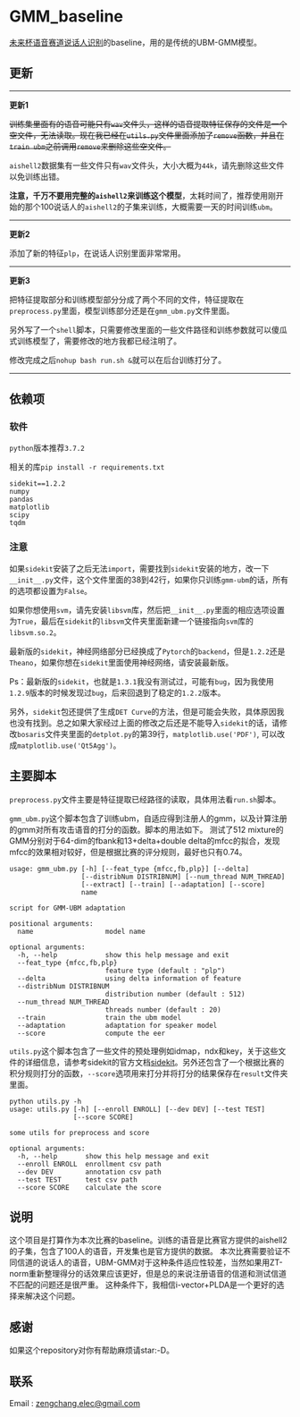 # GMM_baseline
[未来杯语音赛道说话人识别](https://ai.futurelab.tv/contest_detail/2)的baseline，用的是传统的UBM-GMM模型。

## 更新

-----------------------

**更新1**

~~训练集里面有的语音可能只有`wav`文件头，这样的语音提取特征保存的文件是一个空文件，无法读取。现在我已经在`utils.py`文件里面添加了`remove`函数，并且在`train ubm`之前调用`remove`来删除这些空文件。~~

`aishell2`数据集有一些文件只有`wav`文件头，大小大概为`44k`，请先删除这些文件以免训练出错。

**注意，千万不要用完整的`aishell2`来训练这个模型**，太耗时间了，推荐使用刚开始的那个100说话人的`aishell2`的子集来训练，大概需要一天的时间训练`ubm`。

-----------------------------------

**更新2**

添加了新的特征`plp`，在说话人识别里面非常常用。

---------------------------------

**更新3**

把特征提取部分和训练模型部分分成了两个不同的文件，特征提取在`preprocess.py`里面，模型训练部分还是在`gmm_ubm.py`文件里面。

另外写了一个`shell`脚本，只需要修改里面的一些文件路径和训练参数就可以傻瓜式训练模型了，需要修改的地方我都已经注明了。

修改完成之后`nohup bash run.sh &`就可以在后台训练打分了。

------------------------

## 依赖项

### 软件
`python`版本推荐`3.7.2`

相关的库`pip install -r requirements.txt`

```
sidekit==1.2.2
numpy
pandas
matplotlib
scipy
tqdm
```

### 注意
如果`sidekit`安装了之后无法`import`，需要找到`sidekit`安装的地方，改一下`__init__.py`文件，这个文件里面的38到42行，如果你只训练`gmm-ubm`的话，所有的选项都设置为`False`。

如果你想使用`svm`，请先安装`libsvm`库，然后把`__init__.py`里面的相应选项设置为`True`，最后在`sidekit`的`libsvm`文件夹里面新建一个链接指向`svm`库的`libsvm.so.2`。

最新版的`sidekit`，神经网络部分已经换成了`Pytorch`的`backend`，但是`1.2.2`还是`Theano`，如果你想在`sidekit`里面使用神经网络，请安装最新版。

Ps：最新版的`sidekit`，也就是`1.3.1`我没有测试过，可能有`bug`，因为我使用`1.2.9`版本的时候发现过`bug`，后来回退到了稳定的`1.2.2`版本。

另外，`sidekit`包还提供了生成`DET Curve`的方法，但是可能会失败，具体原因我也没有找到。总之如果大家经过上面的修改之后还是不能导入`sidekit`的话，请修改`bosaris`文件夹里面的`detplot.py`的第39行，`matplotlib.use('PDF')`, 可以改成`matplotlib.use('Qt5Agg')`。

## 主要脚本

`preprocess.py`文件主要是特征提取已经路径的读取，具体用法看`run.sh`脚本。

`gmm_ubm.py`这个脚本包含了训练ubm，自适应得到注册人的gmm，以及计算注册的gmm对所有攻击语音的打分的函数。脚本的用法如下。
测试了512 mixture的GMM分别对于64-dim的fbank和13+delta+double delta的mfcc的拟合，发现mfcc的效果相对较好，但是根据比赛的评分规则，最好也只有0.74。
```
usage: gmm_ubm.py [-h] [--feat_type {mfcc,fb,plp}] [--delta]
                  [--distribNum DISTRIBNUM] [--num_thread NUM_THREAD]
                  [--extract] [--train] [--adaptation] [--score]
                  name

script for GMM-UBM adaptation

positional arguments:
  name                  model name

optional arguments:
  -h, --help            show this help message and exit
  --feat_type {mfcc,fb,plp}
                        feature type (default : "plp")
  --delta               using delta information of feature
  --distribNum DISTRIBNUM
                        distribution number (default : 512)
  --num_thread NUM_THREAD
                        threads number (default : 20)
  --train               train the ubm model
  --adaptation          adaptation for speaker model
  --score               compute the eer
```

`utils.py`这个脚本包含了一些文件的预处理例如idmap，ndx和key，关于这些文件的详细信息，请参考sidekit的官方文档[sidekit](https://projets-lium.univ-lemans.fr/sidekit/_downloads/sidekit.pdf)。另外还包含了一个根据比赛的积分规则打分的函数，`--score`选项用来打分并将打分的结果保存在`result`文件夹里面。
```
python utils.py -h
usage: utils.py [-h] [--enroll ENROLL] [--dev DEV] [--test TEST]
                [--score SCORE]

some utils for preprocess and score

optional arguments:
  -h, --help       show this help message and exit
  --enroll ENROLL  enrollment csv path
  --dev DEV        annotation csv path
  --test TEST      test csv path
  --score SCORE    calculate the score
```

## 说明
这个项目是打算作为本次比赛的baseline。训练的语音是比赛官方提供的aishell2的子集，包含了100人的语音，开发集也是官方提供的数据。
本次比赛需要验证不同信道的说话人的语音，UBM-GMM对于这种条件适应性较差，当然如果用ZT-norm重新整理得分的话效果应该更好，但是总的来说注册语音的信道和测试信道不匹配的问题还是很严重。
这种条件下，我相信i-vector+PLDA是一个更好的选择来解决这个问题。

## 感谢
如果这个repository对你有帮助麻烦请star:-D。

## 联系
Email : <zengchang.elec@gmail.com>
